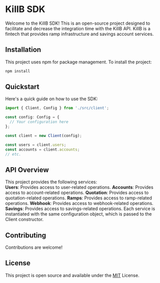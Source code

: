 # KillB SDK

Welcome to the KillB SDK! This is an open-source project designed to facilitate and decrease the integration time with the KillB API. KillB is a fintech that provides ramp infrastructure and savings account services.

## Installation

This project uses npm for package management. To install the project:

```bash
npm install
```
## Quickstart
Here's a quick guide on how to use the SDK:

```typescript
import { Client, Config } from './src/client';

const config: Config = {
  // Your configuration here
};

const client = new Client(config);

const users = client.users;
const accounts = client.accounts;
// etc.
```

## API Overview
This project provides the following services:  
**Users**: Provides access to user-related operations.
**Accounts**: Provides access to account-related operations.
**Quotation**: Provides access to quotation-related operations.
**Ramps**: Provides access to ramp-related operations.
**Webhook**: Provides access to webhook-related operations.
**Savings**: Provides access to savings-related operations.
Each service is instantiated with the same configuration object, which is passed to the Client constructor.

## Contributing
Contributions are welcome!

## License
This project is open source and available under the [MIT](LICENSE) License.
